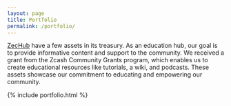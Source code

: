 ```yaml
---
layout: page
title: Portfolio
permalink: /portfolio/
---
```


[ZecHub](https://zechub.org/) have a few assets in its treasury. As an education hub, our goal is to provide informative content and support to the community. We received a grant from the Zcash Community Grants program, which enables us to create educational resources like tutorials, a wiki, and podcasts. These assets showcase our commitment to educating and empowering our community.

<link rel="stylesheet" href="{{ '/assets/cards.css' | relative_url }}">
{% include portfolio.html %}